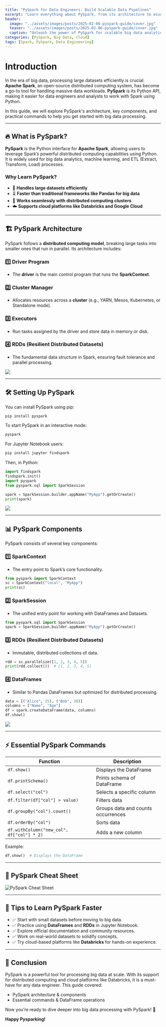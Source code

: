 ```yaml
---
title: "PySpark for Data Engineers: Build Scalable Data Pipelines"
excerpt: "Learn everything about PySpark, from its architecture to essential commands, to master big data processing."
header:
  image: "../assets/images/posts/2025-02-06-pyspark-guide/cover.jpg"
  teaser: "../assets/images/posts/2025-02-06-pyspark-guide/cover.jpg"
  caption: "Unleash the power of PySpark for scalable big data analytics."
categories: [PySpark, Big Data, Cloud]
tags: [Spark, PySpark, Data Engineering]
---
```


# Introduction

In the era of big data, processing large datasets efficiently is crucial. **Apache Spark**, an open-source distributed computing system, has become a go-to tool for handling massive data workloads. **PySpark** is its Python API, making it easier for data engineers and analysts to work with Spark using Python.

In this guide, we will explore PySpark's architecture, key components, and practical commands to help you get started with big data processing.

---

## 🔥 What is PySpark?

**PySpark** is the Python interface for **Apache Spark**, allowing users to leverage Spark’s powerful distributed computing capabilities using Python. It is widely used for big data analytics, machine learning, and ETL (Extract, Transform, Load) processes.

### Why Learn PySpark?

- 🚀 **Handles large datasets efficiently**
- ⏳ **Faster than traditional frameworks like Pandas for big data**
- 🔀 **Works seamlessly with distributed computing clusters**
- ☁️ **Supports cloud platforms like Databricks and Google Cloud**

---

## 🏗 PySpark Architecture

PySpark follows a **distributed computing model**, breaking large tasks into smaller ones that run in parallel. Its architecture includes:

### 1️⃣ Driver Program

- The **driver** is the main control program that runs the **SparkContext**.

### 2️⃣ Cluster Manager

- Allocates resources across a **cluster** (e.g., YARN, Mesos, Kubernetes, or Standalone mode).

### 3️⃣ Executors

- Run tasks assigned by the driver and store data in memory or disk.

### 4️⃣ RDDs (Resilient Distributed Datasets)

- The fundamental data structure in Spark, ensuring fault tolerance and parallel processing.

![](../assets/images/posts/2025-02-06-pyspark-guide/1.jpg)

---

## 🛠 Setting Up PySpark

You can install PySpark using pip:

```bash
pip install pyspark
```

To start PySpark in an interactive mode:

```bash
pyspark
```

For Jupyter Notebook users:

```bash
pip install jupyter findspark
```

Then, in Python:

```python
import findspark
findspark.init()
import pyspark
from pyspark.sql import SparkSession

spark = SparkSession.builder.appName("MyApp").getOrCreate()
print(spark)
```

![](../assets/images/posts/2025-02-06-pyspark-guide/2.png)

---

## 📊 PySpark Components

PySpark consists of several key components:

### 1️⃣ SparkContext

- The entry point to Spark’s core functionality.

```python
from pyspark import SparkContext
sc = SparkContext("local", "MyApp")
print(sc)
```

### 2️⃣ SparkSession

- The unified entry point for working with DataFrames and Datasets.

```python
from pyspark.sql import SparkSession
spark = SparkSession.builder.appName("MyApp").getOrCreate()
```

### 3️⃣ RDDs (Resilient Distributed Datasets)

- Immutable, distributed collections of data.

```python
rdd = sc.parallelize([1, 2, 3, 4, 5])
print(rdd.collect())  # [1, 2, 3, 4, 5]
```

### 4️⃣ DataFrames

- Similar to Pandas DataFrames but optimized for distributed processing.

```python
data = [("Alice", 25), ("Bob", 30)]
columns = ["Name", "Age"]
df = spark.createDataFrame(data, columns)
df.show()
```

![](../assets/images/posts/2025-02-06-pyspark-guide/3.png)

---

## ⚡ Essential PySpark Commands

| Function                                  | Description                        |
| ----------------------------------------- | ---------------------------------- |
| `df.show()`                               | Displays the DataFrame             |
| `df.printSchema()`                        | Prints schema of DataFrame         |
| `df.select("col")`                        | Selects a specific column          |
| `df.filter(df["col"] > value)`            | Filters data                       |
| `df.groupBy("col").count()`               | Groups data and counts occurrences |
| `df.orderBy("col")`                       | Sorts data                         |
| `df.withColumn("new_col", df["col"] * 2)` | Adds a new column                  |

Example:

```python
df.show()  # Displays the DataFrame
```

---

## 📌 PySpark Cheat Sheet

![PySpark Cheat Sheet](../assets/images/posts/2025-02-06-pyspark-guide/5.jpg)

---

## 🎯 Tips to Learn PySpark Faster

- ✅ Start with small datasets before moving to big data.
- ✅ Practice using **DataFrames** and **RDDs** in Jupyter Notebook.
- ✅ Explore official documentation and community resources.
- ✅ Work on real-world datasets to solidify concepts.
- ✅ Try cloud-based platforms like **Databricks** for hands-on experience.

---

## 🎯 Conclusion

PySpark is a powerful tool for processing big data at scale. With its support for distributed computing and cloud platforms like Databricks, it is a must-have for any data engineer. This guide covered:

- PySpark architecture & components
- Essential commands & DataFrame operations

Now you’re ready to dive deeper into big data processing with PySpark! 🚀

**Happy Pysparking!**
